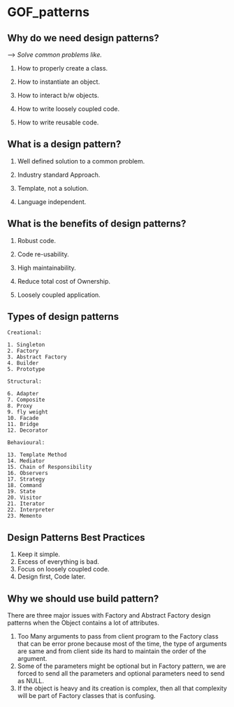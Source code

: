 # GOF_patterns
## Why do we need design patterns?
--> _Solve common problems like._

1) How to properly create a class.
  
2) How to instantiate an object.
  
3) How to interact b/w objects.
  
4) How to write loosely coupled code.
  
5) How to write reusable code.

## What is a design pattern?

1) Well defined solution to a common problem.

2) Industry standard Approach.
 
3) Template, not a solution.

4) Language independent.

## What is the benefits of design patterns?
1) Robust code.

2) Code re-usability.

3) High maintainability. 

4) Reduce total cost of Ownership.

5) Loosely coupled application.

## Types of design patterns 

`Creational:`

    1. Singleton
    2. Factory
    3. Abstract Factory
    4. Builder
    5. Prototype

`Structural:` 

    6. Adapter
    7. Composite
    8. Proxy
    9. fly weight
    10. Facade
    11. Bridge
    12. Decorator

`Behavioural:`

    13. Template Method
    14. Mediator
    15. Chain of Responsibility
    16. Observers
    17. Strategy
    18. Command
    19. State 
    20. Visitor
    21. Iterator
    22. Interpreter
    23. Memento


## Design Patterns Best Practices 
1) Keep it simple.
2) Excess of everything is bad.
3) Focus on loosely coupled code.
4) Design first, Code later.

## Why we should use build pattern?
There are three major issues with Factory and Abstract Factory design patterns when the Object contains a lot of attributes.
1) Too Many arguments to pass from client program to the Factory class that can be error prone because most of the time, the type of arguments are same and from client side its hard to maintain the order of the argument.
2) Some of the parameters might be optional but in Factory pattern, we are forced to send all the parameters and optional parameters need to send as NULL.
3) If the object is heavy and its creation is complex, then all that complexity will be part of Factory classes that is confusing.
